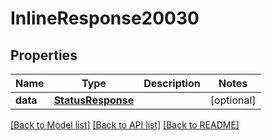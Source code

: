 # InlineResponse20030

## Properties
Name | Type | Description | Notes
------------ | ------------- | ------------- | -------------
**data** | [**StatusResponse**](StatusResponse.md) |  | [optional] 

[[Back to Model list]](../README.md#documentation-for-models) [[Back to API list]](../README.md#documentation-for-api-endpoints) [[Back to README]](../README.md)

